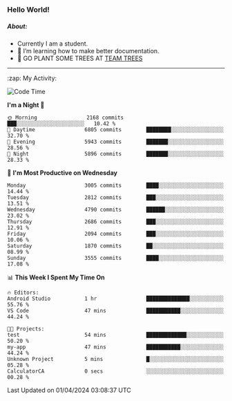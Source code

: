 ### Hello World!

##### About:
- Currently I am a student.
- 🌱 I’m learning how to make better documentation.
- 🌱 GO PLANT SOME TREES AT [TEAM TREES](https://teamtrees.org/)

---
  <summary>:zap: My Activity:</summary>
  
<!--START_SECTION:waka-->
![Code Time](http://img.shields.io/badge/Code%20Time-1%2C304%20hrs%2044%20mins-blue)

**I'm a Night 🦉** 

```text
🌞 Morning                2168 commits        ███░░░░░░░░░░░░░░░░░░░░░░   10.42 % 
🌆 Daytime                6805 commits        ████████░░░░░░░░░░░░░░░░░   32.70 % 
🌃 Evening                5943 commits        ███████░░░░░░░░░░░░░░░░░░   28.56 % 
🌙 Night                  5896 commits        ███████░░░░░░░░░░░░░░░░░░   28.33 % 
```
📅 **I'm Most Productive on Wednesday** 

```text
Monday                   3005 commits        ████░░░░░░░░░░░░░░░░░░░░░   14.44 % 
Tuesday                  2812 commits        ███░░░░░░░░░░░░░░░░░░░░░░   13.51 % 
Wednesday                4790 commits        ██████░░░░░░░░░░░░░░░░░░░   23.02 % 
Thursday                 2686 commits        ███░░░░░░░░░░░░░░░░░░░░░░   12.91 % 
Friday                   2094 commits        ███░░░░░░░░░░░░░░░░░░░░░░   10.06 % 
Saturday                 1870 commits        ██░░░░░░░░░░░░░░░░░░░░░░░   08.99 % 
Sunday                   3555 commits        ████░░░░░░░░░░░░░░░░░░░░░   17.08 % 
```


📊 **This Week I Spent My Time On** 

```text
🔥 Editors: 
Android Studio           1 hr                ██████████████░░░░░░░░░░░   55.76 % 
VS Code                  47 mins             ███████████░░░░░░░░░░░░░░   44.24 % 

🐱‍💻 Projects: 
test                     54 mins             █████████████░░░░░░░░░░░░   50.20 % 
my-app                   47 mins             ███████████░░░░░░░░░░░░░░   44.24 % 
Unknown Project          5 mins              █░░░░░░░░░░░░░░░░░░░░░░░░   05.28 % 
CalculatorCA             0 secs              ░░░░░░░░░░░░░░░░░░░░░░░░░   00.28 % 
```


 Last Updated on 01/04/2024 03:08:37 UTC
<!--END_SECTION:waka-->

